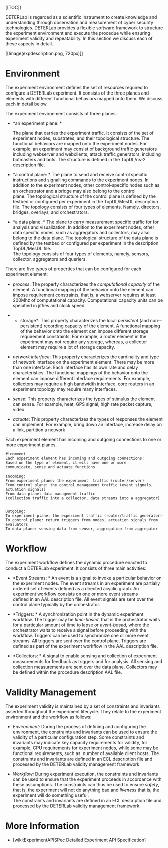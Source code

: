 [[TOC]] 


DETERLab is regarded as a scientific instrument to 
create knowledge and understanding through 
observation and measurement of cyber security 
technologies. DETERLab provides a 
flexible software framework to 
structure the experiment environment 
and execute the procedue 
while ensuring experiment validity and repeatability. 
In this section we discuss each of these aspects in 
detail. 

[[Image(expdescription.png, 720px)]]

# Environment

The experiment environment defines the set of 
resources required to configure a DETERLab experiment. 
It consists of the three planes and 
elements with different functional behaviors mapped onto them. 
We discuss each in detail below. 

The experiment environment consists of three planes: 

* *an experiment plane: * 

  The plane that carries the experiment traffic. 
  It consists of the set of experiment nodes, substrates,
  and their topological structure. 
  The functional behaviors are 
  mapped onto the experiment nodes. 
  For example, an experiment may consist of background
  traffic generators including webserver and webclients, 
  attack traffic generators, including botmasters and bots. 
  The structure is defined in the TopDL/ns-2 
  description file.


* *a control plane: * 
   The plane to send and receive  control specific instructions and 
   signalling commands to the experiment nodes. 
   In addition to the experiment nodes, other control-specific 
   nodes such as an orchestrator and a bridge may also belong to the control     
   plane. 
   The topological structure of the control plane 
   is defined by the testbed or configured per experiment
   in the TopDL/MesDL description file.
   The topology consists of four types of elements. 
   Namely, directors, bridges, overlays, and orchestrators. 

* *a data plane: *
   The plane to carry measurement specific traffic for 
   for analysis and visualization. 
   In addition to the experiment nodes, other data specific 
   nodes, such as aggregators and collectors, 
   may also belong to the data plane. 
   The topological structure of the data plane 
   is defined by the testbed or configured per experiment
   in the description TopDL/MesDL file.  
   The topology consists of four types of elements, 
   namely, sensors, collector, aggregators and queriers. 


There are five types of properties that can be configured for 
each experiment element: 

* *process*: 
   The property characterizes the _computational capacity_ 
   of the element. 
   A functional mapping of the behavior onto the element can impose 
   requirement constraints, that is, a webserver requires at least 200Mhz 
   of computational capacity. 
   Computational capacity units can be specified in jiffies and clock speed. 
   

* * storage*:
   This property characterizes the local _persistent_ (and non--persistent) 
   recording capacity of the element. 
   A functional mapping of the behavior onto the element can impose 
   different storage requirement constraints. For example, a router 
   element in the experiment may not require any storage, whereas, a 
   collector element may require a lot of storage capacity.  

* *network interface*:
   This property characterizes the cardinality and type of network interface 
   on the experiment element. There may be more than one interface. 
   Each interface has its own rate and delay characteristics. 
   The functional mappings of the behavior onto the element can impose 
   different interface requirements. For example, collectors may require 
   a high bandwidth interface, core routers in an experiment topology 
   may require many interfaces. 

* *sense*:
     This property characterizes the types of stimulus the element can sense. 
     For example, heat, GPS signal, high rate packet capture, video. 
     
     
* *actuate*: 
     This property characterizes the types of responses the element can implement. 
     For example, bring down an interface, increase delay on a link, 
     partition a network 


Each experiment element has incoming and outgoing connections to one or more 
experiment planes. 

	#!comment
	Each experiment element has incoming and outgoing connections:
	Based on the type of element, it will have one or more 
	communicate, sense and actuate functions. 
	
	Incoming: 
	From experiment plane: the experiment  traffic (router/server)
	From control plane: the control management traffic (event signals, actuation signals)
	From data plane: data management traffic 
	(collection traffic into a collector, data streams into a aggregator)
	
	
	Outgoing: 
	To experiment plane: the experiment traffic (router/traffic generator)
	To control plane: return triggers from nodes, actuation signals from evaluators 
	To data plane: sensing data from sensor, aggregation from aggregator
	
	
	
	

# Workflow

The experiment workflow defines the dynamic 
procedure enacted to conduct a DETERLab experiment. 
It consists of three main activities: 

* *Event Streams: *
    An event is a  signal to invoke a particular behavior on the experiment nodes. 
    The event streams in an experiment are 
    partially ordered set of events defined as a directed acyclic graph. 
    An experiment workflow consists on one or more event streams  
    defined in an AAL  description file. 
    All event signals are sent over the control plane 
    typically by the orchestrator. 

* *Triggers: *
    A synchronization point in the dynamic experiment workflow. 
    The trigger may be _time-based_, that is the orchestrator waits for 
    a particular amount of time to lapse or _event-based_, where the 
    orchestrator waits to receive a signal before proceeding with the 
    workflow. Triggers can be used to synchronize one or more event streams.
    All triggers are sent over the control plane.
    Triggers are defined as part of the experiment workflow in 
    the AAL description file. 


* *Collectors: *
   A signal to enable sensing and collection of experiment measurements for 
   feedback as 
   triggers and for analysis. 
   All sensing and collection measurements are sent over the data plane. 
   Collectors may be defined within the procedure description AAL file. 


# Validity Management

The experiment validity is maintained by a set of constraints and 
invariants asserted throughout the experiment lifecycle. 
They relate to the experiment environment and the workflow as follows: 

* *Environment:*
     During the process of defining and configuring the environment, 
     the constraints and invariants can be used to 
     ensure the validity of a particular configuration step. 
     Some constraints and invariants may indicate key 
     capacity requirements for validity, 
     for example, CPU requirements for experiment nodes,
     while some may be functional requirements, such as, 
     number of available client hosts.
     The constraints and invariants are defined in an ECL description file
     and processed by the DETERLab validity management framework. 

* *Workflow:* 
    During experiment execution, the constraints and invariants 
    can be used to ensure that the experiment proceeds in accordance 
    with these assumptions. The constraints can thus be used to ensure 
    _safety_, that is, the experiment will not do anything bad and 
    _liveness_ that is, the experiment will do something useful.   
    The constraints and invariants are defined in an ECL description file
    and processed by the DETERLab validity management framework. 
      
  

# More Information 

* [wiki:ExperimentAPISPec Detailed Experiment API Specification] 
